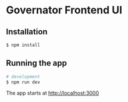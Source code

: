 # Governator Frontend UI

## Installation

```bash
$ npm install
```

## Running the app

```bash
# development
$ npm run dev
```
The app starts at [http://localhost:3000](http://localhost:3000)